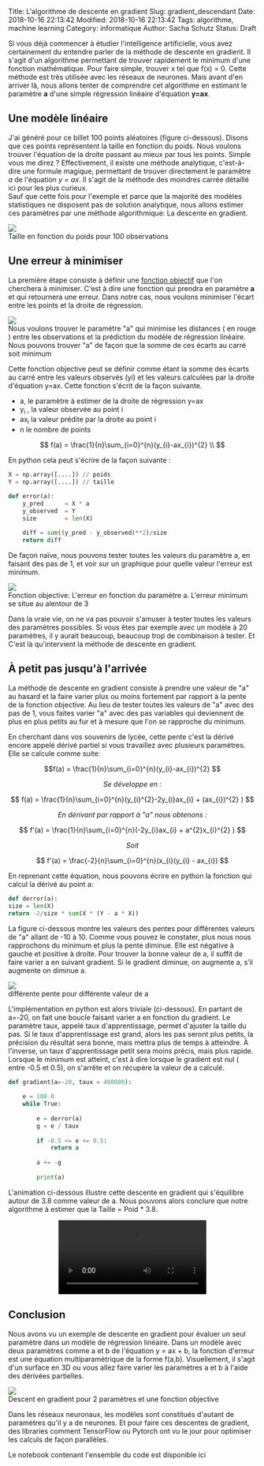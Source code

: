 Title: L'algorithme de descente en gradient
Slug: gradient_descendant
Date: 2018-10-16 22:13:42
Modified: 2018-10-16 22:13:42
Tags: algorithme, machine learning
Category: informatique
Author: Sacha Schutz
Status: Draft


Si vous déjà commencer à étudier l'intelligence artificielle, vous avez certainement du entendre parler de la méthode de descente en gradient. Il s'agit d'un algorithme permettant de trouver rapidement le minimum d'une fonction mathématique. Pour faire simple, trouver x tel que f(x) = 0. 
Cette méthode est très utilisée avec les réseaux de neurones. Mais avant d'en arriver là, nous allons tenter de comprendre cet algorithme en estimant le paramètre **a** d'une simple régression linéaire d'équation **y=ax**.

## Une modèle linéaire 

J'ai généré pour ce billet 100 points aléatoires (figure ci-dessous). Disons que ces points représentent la taille en fonction du poids. Nous voulons trouver l'équation de la droite passant au mieux par tous les points. Simple vous me direz ? Effectivement, il existe une méthode analytique, c'est-à-dire une formule magique, permettant de trouver directement le paramètre *a* de l'équation *y = ax*. Il s'agit de la méthode des moindres carrée détaillé ici pour les plus curieux.  
Sauf que cette fois pour l'exemple et parce que la majorité des modèles statistiques ne disposent pas de solution analytique, nous allons estimer ces paramètres par une méthode algorithmique: La descente en gradient. 

<div class="figure">
    <img src="../images/gradient_descendant/observation.png" />      
    <div class="legend">Taille en fonction du poids pour 100 observations</div> </div>   

## Une erreur à minimiser 

La première étape consiste à définir une [fonction objectif](https://fr.wikipedia.org/wiki/Fonction_objectif) que l'on cherchera à minimiser. C'est à dire une fonction qui prendra en paramètre **a** et qui retournera une erreur. Dans notre cas, nous voulons minimiser l'écart entre les points et la droite de régression. 

<div class="figure">
    <img src="../images/gradient_descendant/less_square.png" />      
    <div class="legend">Nous voulons trouver le paramètre "a" qui minimise les distances ( en rouge ) entre les observations et la prédiction du modèle de régression linéaire. Nous pouvons trouver "a" de façon que la somme de ces écarts au carré soit minimum </div> </div>   

Cette fonction objective peut se définir comme étant la somme des écarts au carré entre les valeurs observés (yi) et les valeurs calculées par la droite d'équation y=ax. 
Cette fonction s'écrit de la façon suivante. 

- a, le paramètre à estimer de la droite de régression y=ax
- y<sub>i</sub> , la valeur observée au point i 
- ax<sub>i</sub> la valeur prédite par la droite au point i
- n le nombre de points

$$
f(a) = \frac{1}{n}\sum_{i=0}^{n}(y_{i}-ax_{i})^{2} \\
$$



En python cela peut s'écrire de la façon suivante : 

```python
X = np.array([....]) // poids
Y = np.array([....]) // taille

def error(a):
    y_pred      = X * a 
    y_observed  = Y 
    size        = len(X)
    
    diff = sum((y_pred - y_observed)**2)/size
    return diff

```

De façon naïve, nous pouvons tester toutes les valeurs du paramètre a, en faisant des pas de 1, et voir sur un graphique pour quelle valeur l'erreur est minimum. 

<div class="figure">
    <img src="../images/gradient_descendant/naif.png" />      
    <div class="legend">Fonction objective: L'erreur en fonction du paramètre a. L'erreur minimum se situe au alentour de 3</div> </div>   

Dans la vraie vie, on ne va  pas pouvoir s'amuser à tester toutes les valeurs des paramètres possibles. Si vous êtes par exemple avec un modèle à 20 paramètres, il y aurait beaucoup, beaucoup trop de combinaison à tester. Et C'est là qu'intervient la méthode de descente en gradient. 

## À petit pas jusqu'à l'arrivée

 La méthode de descente en gradient consiste à prendre une valeur de "a" au hasard et la faire varier plus ou moins fortement par rapport à la pente de la fonction objective. Au lieu de tester toutes les valeurs de "a" avec des pas de 1, vous faites varier "a" avec des pas variables qui deviennent de plus en plus petits au fur et à mesure que l'on se rapproche du minimum.

En cherchant dans vos souvenirs de lycée, cette pente c'est la dérivé encore appelé dérivé partiel si vous travaillez avec plusieurs paramètres. Elle se calcule comme suite: 

$$f(a) = \frac{1}{n}\sum_{i=0}^{n}(y_{i}-ax_{i})^{2} $$ 

<center> <em> Se développe en : </em> </center>

$$ f(a) = \frac{1}{n}\sum_{i=0}^{n}(y_{i}^{2}-2y_{i}ax_{i} + (ax_{i})^{2} ) $$ 

<center> <em> En dérivant par rapport à "a" nous obtenons : </em> </center>

$$ f'(a) = \frac{1}{n}\sum_{i=0}^{n}(-2y_{i}ax_{i} + a^{2}x_{i}^{2} ) $$ 

<center> <em> Soit </em> </center>

$$ f'(a) = \frac{-2}{n}\sum_{i=0}^{n}(x_{i}(y_{i} - ax_{i})  $$ 


En reprenant cette équation, nous pouvons écrire en python la fonction qui calcul la dérivé au point a: 

```python
def derror(a):
size = len(X)
return -2/size * sum(X * (Y - a * X))
```

La figure ci-dessous montre les valeurs des pentes pour différentes valeurs de "a" allant de -10 à 10. Comme vous pouvez le constater, plus nous nous rapprochons du minimum et plus la pente diminue. Elle est négative à gauche et positive à droite. Pour trouver la bonne valeur de a, il suffit de faire varier a en suivant gradient. Si le gradient diminue, on augmente a, s’il augmente on diminue a.

<div class="figure">
    <img src="../images/gradient_descendant/derivate.png" />      
    <div class="legend">différente pente pour différente valeur de a</div> </div>   

L'implémentation en python est alors triviale (ci-dessous). En partant de a=-20, on fait une boucle faisant varier a en fonction du gradient. Le paramètre taux, appelé taux d'apprentissage, permet d'ajuster la taille du pas. Si le taux d'apprentissage est grand, alors les pas seront plus petits, la précision du résultat sera bonne, mais mettra plus de temps à atteindre. À l'inverse, un taux d'apprentissage petit sera moins précis, mais plus rapide. 
Lorsque le minimum est atteint, c'est à dire lorsque le gradient est nul ( entre -0.5 et 0.5), on s'arrête et on récupère la valeur de a calculé.

```python
def gradient(a=-20, taux = 400000):
    
    e = 100.0 
    while True:
        
        e = derror(a) 
        g = e / taux
        
        if -0.5 <= e <= 0.5:
            return a
        
        a += -g
        
        print(a)
```

L'animation ci-dessous illustre cette descente en gradient qui s'équilibre autour de 3.8 comme valeur de a. Nous pouvons alors conclure que notre algorithme à estimer que la Taille = Poid * 3.8.

<center>
<video controls>
  <source src="../images/gradient_descendant/gradient.mp4" type="video/mp4">

Your browser does not support the video tag.
</video>
</center>



## Conclusion 
Nous avons vu un exemple de descente en gradient pour évaluer un seul paramètre dans un modèle de régression linéaire. Dans un modèle avec deux paramètres comme a et b de l'équation y = ax + b, la fonction d'erreur est une équation multiparamètrique de la forme f(a,b). Visuellement, il s'agit d'un surface en 3D ou vous allez faire varier les paramètres a et b à l'aide des dérivées partielles. 

<div class="figure">
    <img src="../images/gradient_descendant/gradientDescent.jpg" />      
    <div class="legend">Descent en gradient pour 2 paramètres et une fonction objective</div> </div>   


Dans les réseaux neuronaux, les modèles sont constitués d'autant de paramètres qu'il y a de neurones. Et pour faire ces descentes de gradient, des libraries comment TensorFlow ou Pytorch ont vu le jour pour optimiser les calculs de façon parallèles.



Le notebook contenant l'ensemble du code est disponible ici

